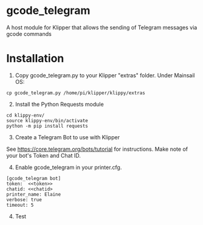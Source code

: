 # gcode_telegram
A host module for Klipper that allows the sending of Telegram messages via gcode commands

# Installation

1. Copy gcode_telegram.py to your Klipper "extras" folder.  Under Mainsail OS:

```
cp gcode_telegram.py /home/pi/klipper/klippy/extras
```

2. Install the Python Requests module

``` 
cd klippy-env/
source klippy-env/bin/activate
python -m pip install requests
```

3. Create a Telegram Bot to use with Klipper

See https://core.telegram.org/bots/tutorial for instructions.  Make note of your bot's Token and Chat ID.

4. Enable gcode_telegram in your printer.cfg.  

```
[gcode_telegram bot]
token:  <<token>>
chatid: <<chatid>
printer_name: Elaine
verbose: true
timeout: 5
```

4.  Test


